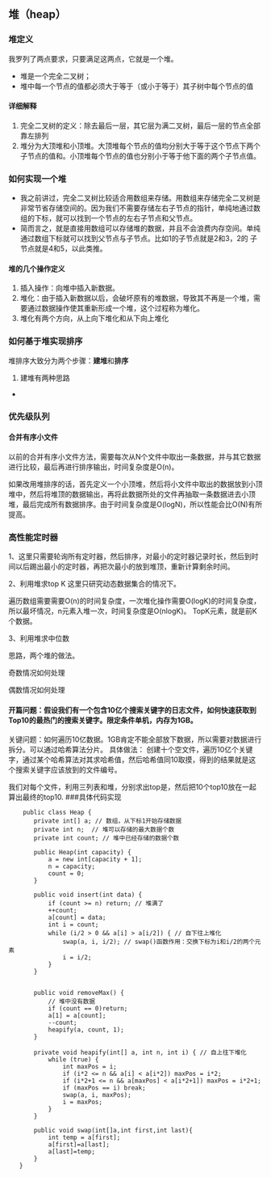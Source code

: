 ## 堆（heap）
### 堆定义
我罗列了两点要求，只要满足这两点，它就是一个堆。
- 堆是一个完全二叉树；
- 堆中每一个节点的值都必须大于等于（或小于等于）其子树中每个节点的值

#### 详细解释
1. 完全二叉树的定义：除去最后一层，其它层为满二叉树，最后一层的节点全部靠左排列
2. 堆分为大顶堆和小顶堆。大顶堆每个节点的值均分别大于等于这个节点下两个子节点的值和。小顶堆每个节点的值也分别小于等于他下面的两个子节点值。

### 如何实现一个堆

- 我之前讲过，完全二叉树比较适合用数组来存储。用数组来存储完全二叉树是非常节省存储空间的。因为我们不需要存储左右子节点的指针，单纯地通过数组的下标，就可以找到一个节点的左右子节点和父节点。
- 简而言之，就是直接用数组可以存储堆的数据，并且不会浪费内存空间。单纯通过数组下标就可以找到父节点与子节点。比如1的子节点就是2和3，2的 子节点就是4和5，以此类推。

#### 堆的几个操作定义
1. 插入操作：向堆中插入新数据。
2. 堆化：由于插入新数据以后，会破坏原有的堆数据，导致其不再是一个堆，需要通过数据操作使其重新形成一个堆，这个过程称为堆化。
3. 堆化有两个方向，从上向下堆化和从下向上堆化

### 如何基于堆实现排序

堆排序大致分为两个步骤：**建堆**和**排序**
1. 建堆有两种思路
- 

### 优先级队列
#### 合并有序小文件

以前的合并有序小文件方法，需要每次从N个文件中取出一条数据，并与其它数据进行比较，最后再进行排序输出，时间复杂度是O(n)。

如果改用堆排序的话，首先定义一个小顶堆，然后将小文件中取出的数据放到小顶堆中，然后将堆顶的数据输出，再将此数据所处的文件再抽取一条数据进去小顶堆，最后完成所有数据排序。由于时间复杂度是O(logN)，所以性能会比O(N)有所提高。

### 高性能定时器

1、这里只需要轮询所有定时器，然后排序，对最小的定时器记录时长，然后到时间以后踢出最小的定时器，再把次最小的放到堆顶，重新计算剩余时间。

2、利用堆求top K
这里只研究动态数据集合的情况下。

遍历数组需要需要O(n)的时间复杂度，一次堆化操作需要O(logK)的时间复杂度，所以最坏情况，n元素入堆一次，时间复杂度是O(nlogK)。
TopK元素，就是前K个数据。

3、利用堆求中位数

思路，两个堆的做法。

奇数情况如何处理

偶数情况如何处理

#### 开篇问题：假设我们有一个包含10亿个搜索关键字的日志文件，如何快速获取到Top10的最热门的搜索关键字。限定条件单机，内存为1GB。
关键问题：如何遍历10亿数据。1GB肯定不能全部放下数据，所以需要对数据进行拆分。可以通过哈希算法分片。
具体做法：
创建十个空文件，遍历10亿个关键字，通过某个哈希算法对其求哈希值，然后哈希值同10取摸，得到的结果就是这个搜索关键字应该放到的文件编号。

我们对每个文件，利用三列表和堆，分别求出top是，然后把10个top10放在一起算出最终的top10.
###具体代码实现
```
    public class Heap {
       private int[] a; // 数组，从下标1开始存储数据
       private int n;  // 堆可以存储的最大数据个数
       private int count; // 堆中已经存储的数据个数
   
       public Heap(int capacity) {
           a = new int[capacity + 1];
           n = capacity;
           count = 0;
       }
   
       public void insert(int data) {
           if (count >= n) return; // 堆满了
           ++count;
           a[count] = data;
           int i = count;
           while (i/2 > 0 && a[i] > a[i/2]) { // 自下往上堆化
               swap(a, i, i/2); // swap()函数作用：交换下标为i和i/2的两个元素
               i = i/2;
           }
       }
   
   
       public void removeMax() {
           // 堆中没有数据
           if (count == 0)return;
           a[1] = a[count];
           --count;
           heapify(a, count, 1);
       }
   
       private void heapify(int[] a, int n, int i) { // 自上往下堆化
           while (true) {
               int maxPos = i;
               if (i*2 <= n && a[i] < a[i*2]) maxPos = i*2;
               if (i*2+1 <= n && a[maxPos] < a[i*2+1]) maxPos = i*2+1;
               if (maxPos == i) break;
               swap(a, i, maxPos);
               i = maxPos;
           }
       }
   
       public void swap(int[]a,int first,int last){
           int temp = a[first];
           a[first]=a[last];
           a[last]=temp;
       }
   }
   ```


